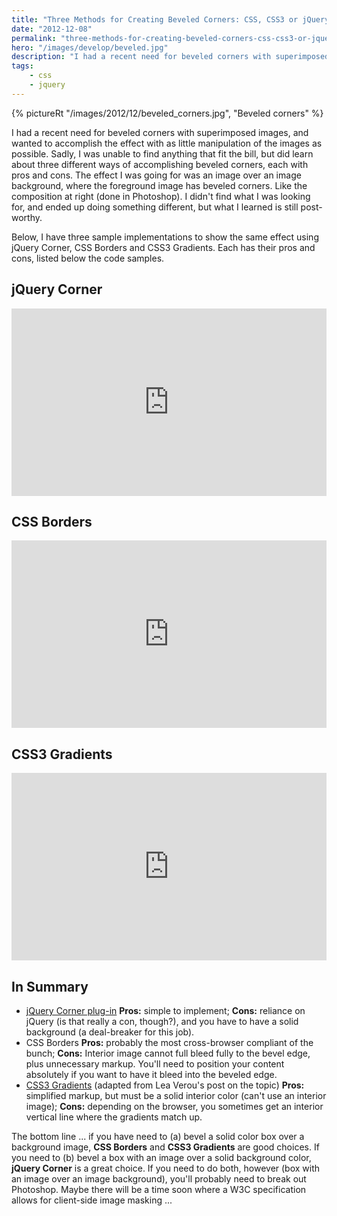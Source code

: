 ```yaml
---
title: "Three Methods for Creating Beveled Corners: CSS, CSS3 or jQuery"
date: "2012-12-08"
permalink: "three-methods-for-creating-beveled-corners-css-css3-or-jquery/"
hero: "/images/develop/beveled.jpg"
description: "I had a recent need for beveled corners with superimposed images, and wanted to accomplish the effect with as little manipulation of the images as possible."
tags:
    - css
    - jquery
---
```


{% pictureRt "/images/2012/12/beveled_corners.jpg", "Beveled corners" %}

I had a recent need for beveled corners with superimposed images, and wanted to accomplish the effect with as little manipulation of the images as possible. Sadly, I was unable to find anything that fit the bill, but did learn about three different ways of accomplishing beveled corners, each with pros and cons. The effect I was going for was an image over an image background, where the foreground image has beveled corners. Like the composition at right (done in Photoshop). I didn't find what I was looking for, and ended up doing something different, but what I learned is still post-worthy.

Below, I have three sample implementations to show the same effect using jQuery Corner, CSS Borders and CSS3 Gradients. Each has their pros and cons, listed below the code samples.

## jQuery Corner

<iframe style="width: 100%; height: 300px;" src="http://jsfiddle.net/spdawson/nxnCD/embedded/result,js,html,css/" width="320" height="240" frameborder="0"></iframe>

## CSS Borders

<iframe style="width: 100%; height: 300px;" src="http://jsfiddle.net/spdawson/HhZQe/embedded/result,html,css/" width="320" height="240" frameborder="0"></iframe>

## CSS3 Gradients

<iframe style="width: 100%; height: 300px;" src="http://jsfiddle.net/spdawson/3Tc8S/embedded/result,html,css/" width="320" height="240" frameborder="0"></iframe>

## In Summary

- [jQuery Corner plug-in](http://jquery.malsup.com/corner/) **Pros:** simple to implement; **Cons:** reliance on jQuery (is that really a con, though?), and you have to have a solid background (a deal-breaker for this job).
- CSS Borders **Pros:** probably the most cross-browser compliant of the bunch; **Cons:** Interior image cannot full bleed fully to the bevel edge, plus unnecessary markup. You'll need to position your content absolutely if you want to have it bleed into the beveled edge.
- [CSS3 Gradients](http://lea.verou.me/2011/03/beveled-corners-negative-border-radius-with-css3-gradients/) (adapted from Lea Verou's post on the topic) **Pros:** simplified markup, but must be a solid interior color (can't use an interior image); **Cons:** depending on the browser, you sometimes get an interior vertical line where the gradients match up.

The bottom line ... if you have need to (a) bevel a solid color box over a background image, **CSS Borders** and **CSS3 Gradients** are good choices. If you need to (b) bevel a box with an image over a solid background color, **jQuery Corner** is a great choice. If you need to do both, however (box with an image over an image background), you'll probably need to break out Photoshop. Maybe there will be a time soon where a W3C specification allows for client-side image masking ...